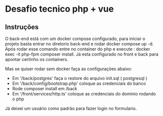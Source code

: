 # Desafio tecnico php + vue 

## Instruções 

O back-end está com um docker compose configurado, para iniciar o projeto basta entrar no diretorio back-end e rodar docker compose up -d.
Após rodar esse comando entre no container do php e execute : docker exec -it php-fpm composer install.
Já esta configurado no front e back para apontar certinho os containers.

Mas se quiser rodar sem docker faça as configurações abaixo: 

- Em '/back/postgres' faça o restore do arquivo init.sql ( postgresql )
- Em '/back/config/bootstrap.php' coloque as credenciais do banco
- Rode composer install em /back
- Em '/front/services/http.ts' coloque as credenciais do dominio rodando o php

Já deixei um usuário como padrão para fazer login no formulario.
